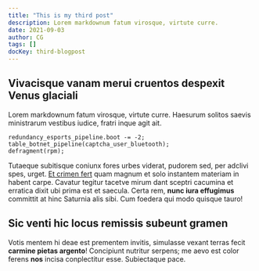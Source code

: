 ```yaml
---
title: "This is my third post"
description: Lorem markdownum fatum virosque, virtute curre.
date: 2021-09-03
author: CG
tags: []
docKey: third-blogpost
---
```


## Vivacisque vanam merui cruentos despexit Venus glaciali

Lorem markdownum fatum virosque, virtute curre. Haesurum solitos saevis
ministrarum vestibus iudice, fratri inque agit ait.

    redundancy_esports_pipeline.boot -= -2;
    table_botnet_pipeline(captcha_user_bluetooth);
    defragment(rpm);

Tutaeque subitisque coniunx fores urbes viderat, pudorem sed, per adclivi spes,
urget. [Et crimen fert](http://hoc.io/condi.html) quam magnum et solo instantem
materiam in habent carpe. Cavatur tegitur tacetve mirum dant sceptri cacumina et
erratica dixit ubi prima est et saecula. Certa rem, **nunc iura effugimus**
committit at hinc Saturnia alis sibi. Cum foedera qui modo quisque tauro!

## Sic venti hic locus remissis subeunt gramen

Votis mentem hi deae est prementem invitis, simulasse vexant terras fecit
**carmine pietas argento**! Concipiunt nutritur serpens; me aevo est color
ferens **nos** incisa conplectitur esse. Subiectaque pace.